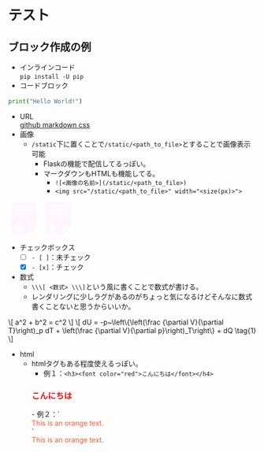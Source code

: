 # テスト
## ブロック作成の例
- インラインコード  
 `pip install -U pip`
- コードブロック
```python
print("Hello World!")
```
- URL  
[github markdown css](https://github.com/sindresorhus/github-markdown-css/tree/main)
- 画像
	- `/static`下に置くことで`/static/<path_to_file>`とすることで画像表示可能
		- Flaskの機能で配信してるっぽい。
		- マークダウンもHTMLも機能してる。
			- `![<画像の名前>](/static/<path_to_file>)`
			- `<img src="/static/<path_to_file>" width="<size(px)>">`

![ファイル追加](/static/images/add_file.png)
<img src="/static/images/add_file.png" width="65">

- チェックボックス  
	- [ ] `- [ ]`：未チェック
	- [x] `- [x]`：チェック

- 数式
	- `\\\[ <数式> \\\]`という風に書くことで数式が書ける。
	- レンダリングに少しラグがあるのがちょっと気になるけどそんなに数式書くことないと思うからいいか。

\\\[
a^2 + b^2 = c^2
\\\]
\\\[
dU = -p~\\left\\{\\left(\\frac {\\partial V}{\\partial T}\\right)_p dT + \\left(\\frac {\\partial V}{\\partial p}\\right)_T\\right\\} + dQ \\tag{1}
\\\]


- html
	- htmlタグもある程度使えるっぽい。
		- 例１：`<h3><font color="red">こんにちは</font></h4>` 
		<h3><font color="red">こんにちは</font></h4>
		- 例２：`<div style="color: #FF5733;">This is an orange text.</div>`  
		<div style="color: #FF5733;">This is an orange text.</div>
	
